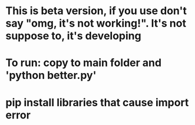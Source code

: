# This is beta version, if you use don't say "omg, it's not working!". It's not suppose to, it's developing
# To run: copy to main folder and 'python better.py'
# pip install libraries that cause import error